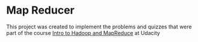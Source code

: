 # Map Reducer

This project was created to implement the problems and quizzes that were part of the course [Intro to Hadoop and MapReduce](https://br.udacity.com/course/intro-to-hadoop-and-mapreduce--ud617/) at Udacity
